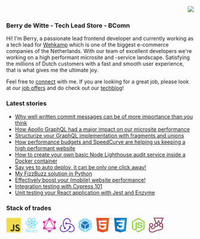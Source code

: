 <div align="right">
  <img src="https://resources.wehkamp.nl/latest/images/logo_wehkamp.svg" width="160" />
</div>

### Berry de Witte - Tech Lead Store - BComn
Hi! I'm Berry, a passionate lead frontend developer and currently working as a tech lead for [Wehkamp](https://www.wehkamp.nl) which is one of the biggest e-commerce companies of the Netherlands. With our team of excellent developers we're working on a high performant microsite and -service landscape. Satisfying the millions of Dutch customers with a fast and smooth user experience, that is what gives me the ultimate joy.

Feel free to [connect](https://www.linkedin.com/in/berry-de-witte/) with me. If you are looking for a great job, please look at our [job offers](https://werkenbij.wehkamp.nl) and do check out our [techblog](https://medium.com/wehkamp-techblog)!

### Latest stories
<!-- BLOG-POST-LIST:START -->
- [Why well written commit messages can be of more importance than you think](https://medium.com/wehkamp-techblog/why-well-written-commit-messages-can-be-of-more-importance-than-you-think-9a51e11d5d96?source=rss-2049887beb0d------2)
- [How Apollo GraphQL had a major impact on our microsite performance](https://medium.com/wehkamp-techblog/how-apollo-graphql-had-a-major-impact-on-our-microsite-performance-a8b92278aae?source=rss-2049887beb0d------2)
- [Structurize your GraphQL implementation with fragments and unions](https://medium.com/wehkamp-techblog/structurize-your-graphql-implementation-with-fragments-and-unions-6ba3ba12253?source=rss-2049887beb0d------2)
- [How performance budgets and SpeedCurve are helping us keeping a high performant website](https://medium.com/wehkamp-techblog/how-performance-budgets-and-speedcurve-are-helping-us-keeping-a-high-performant-website-283c0233daba?source=rss-2049887beb0d------2)
- [How to  create your own basic Node Lighthouse audit service inside a Docker container](https://medium.com/wehkamp-techblog/how-to-create-your-own-basic-node-lighthouse-audit-service-inside-a-docker-container-48403de67c75?source=rss-2049887beb0d------2)
- [Say yes to auto deploy, it can be only one click away!](https://medium.com/wehkamp-techblog/say-yes-to-auto-deploy-it-can-be-only-one-click-away-64f43ae82d9a?source=rss-2049887beb0d------2)
- [My FizzBuzz solution in Python](https://berrywhite.medium.com/my-fizzbuzz-solution-in-python-9829a960f524?source=rss-2049887beb0d------2)
- [Effectively  boost your &lpar;mobile&rpar; website performance!](https://medium.com/wehkamp-techblog/effectively-boost-your-mobile-website-performance-af6c16af75e6?source=rss-2049887beb0d------2)
- [Integration testing with Cypress 101](https://medium.com/wehkamp-techblog/integration-testing-with-cypress-101-2524d3244bb4?source=rss-2049887beb0d------2)
- [Unit testing your React application with Jest and Enzyme](https://medium.com/wehkamp-techblog/unit-testing-your-react-application-with-jest-and-enzyme-81c5545cee45?source=rss-2049887beb0d------2)
<!-- BLOG-POST-LIST:END -->

### Stack of trades
<div>
  <img src="https://github.com/devicons/devicon/blob/master/icons/javascript/javascript-original.svg" title="Javascript" alt="Javascript" width="40" height="40"/>&nbsp;
  <img src="https://github.com/devicons/devicon/blob/master/icons/react/react-original-wordmark.svg" title="React" alt="React" width="40" height="40"/>&nbsp;
  <img src="https://github.com/devicons/devicon/blob/master/icons/graphql/graphql-plain.svg" title="GraphQL" **alt="GraphQL" width="40" height="40"/>&nbsp;
  <img src="https://github.com/devicons/devicon/blob/master/icons/redux/redux-original.svg" title="Redux" alt="Redux " width="40" height="40"/>&nbsp;
  <img src="https://github.com/devicons/devicon/blob/master/icons/webpack/webpack-original.svg" title="Webpack" alt="Webpack " width="40" height="40"/>&nbsp;
  <img src="https://github.com/devicons/devicon/blob/master/icons/html5/html5-original.svg" title="HTML5" alt="HTML" width="40" height="40"/>&nbsp;
  <img src="https://github.com/devicons/devicon/blob/master/icons/css3/css3-original.svg"  title="CSS3" alt="CSS" width="40" height="40"/>&nbsp;
  <img src="https://github.com/devicons/devicon/blob/master/icons/nodejs/nodejs-original.svg" title="NodeJS" alt="NodeJS" width="40" height="40"/>&nbsp;
  <img src="https://github.com/devicons/devicon/blob/master/icons/jest/jest-plain.svg" title="NodeJS" alt="NodeJS" width="40" height="40"/>&nbsp;
</div>

